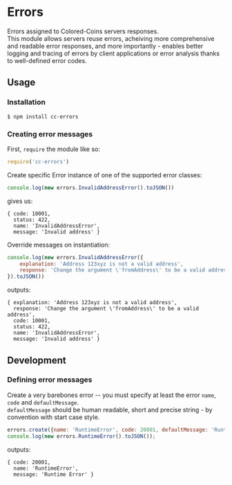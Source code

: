 # Errors
Errors assigned to Colored-Coins servers responses.<br>
This module allows servers reuse errors, acheiving more comprehensive and readable error responses,
and more importantly - enables better logging and tracing of errors by client applications or error analysis thanks to well-defined error codes.
## Usage
### Installation
```
$ npm install cc-errors
```
### Creating error messages
First, `require` the module like so:
```javascript
require('cc-errors')
```
Create specific Error instance of one of the supported error classes:
```javascript
console.log(new errors.InvalidAddressError().toJSON())
```
gives us:
```
{ code: 10001,
  status: 422,
  name: 'InvalidAddressError',
  message: 'Invalid address' }
```
Override messages on instantiation:
```javascript
console.log(new errors.InvalidAddressError({
	explanation: 'Address 123xyz is not a valid address',
	response: 'Change the argument \'fromAddress\' to be a valid address'
}).toJSON())
```
outputs:
```
{ explanation: 'Address 123xyz is not a valid address',
  response: 'Change the argument \'fromAddress\' to be a valid address',
  code: 10001,
  status: 422,
  name: 'InvalidAddressError',
  message: 'Invalid address' }
```
## Development
### Defining error messages
Create a very barebones error -- you must specify at least the error `name`, `code` and `defaultMessage`.<br>
`defaultMessage` should be human readable, short and precise string - by convention with start case style.
```javascript
errors.create({name: 'RuntimeError', code: 20001, defaultMessage: 'Runtime Error'});
console.log(new errors.RuntimeError().toJSON());
```
outputs:
```
{ code: 20001,
  name: 'RuntimeError',
  message: 'Runtime Error' }
```




